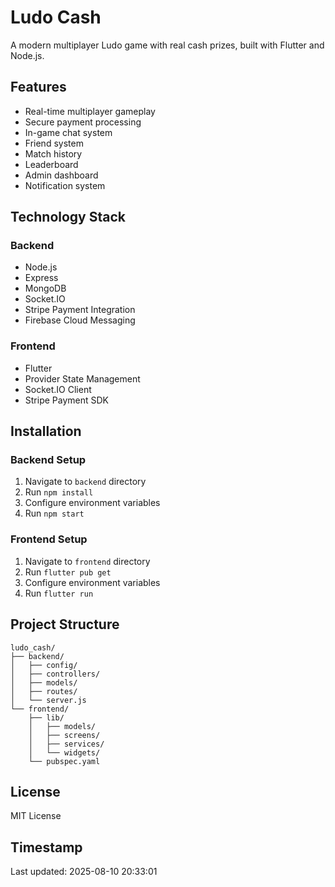 # Ludo Cash

A modern multiplayer Ludo game with real cash prizes, built with Flutter and Node.js.

## Features

- Real-time multiplayer gameplay
- Secure payment processing
- In-game chat system
- Friend system
- Match history
- Leaderboard
- Admin dashboard
- Notification system

## Technology Stack

### Backend
- Node.js
- Express
- MongoDB
- Socket.IO
- Stripe Payment Integration
- Firebase Cloud Messaging

### Frontend
- Flutter
- Provider State Management
- Socket.IO Client
- Stripe Payment SDK

## Installation

### Backend Setup
1. Navigate to `backend` directory
2. Run `npm install`
3. Configure environment variables
4. Run `npm start`

### Frontend Setup
1. Navigate to `frontend` directory
2. Run `flutter pub get`
3. Configure environment variables
4. Run `flutter run`

## Project Structure

```
ludo_cash/
├── backend/
│   ├── config/
│   ├── controllers/
│   ├── models/
│   ├── routes/
│   └── server.js
└── frontend/
    ├── lib/
    │   ├── models/
    │   ├── screens/
    │   ├── services/
    │   └── widgets/
    └── pubspec.yaml
```

## License

MIT License

## Timestamp

Last updated: 2025-08-10 20:33:01